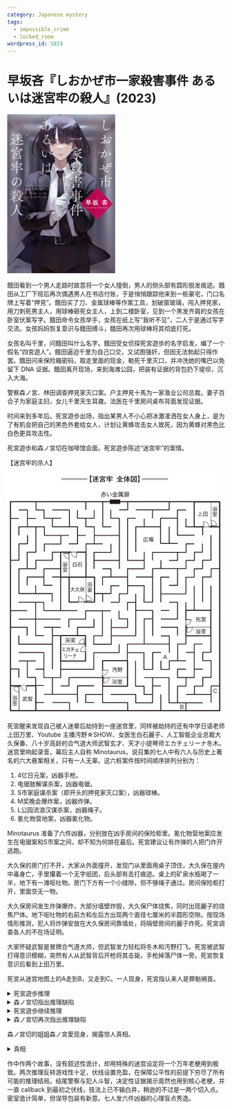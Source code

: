 ```yaml
---
category: Japanese mystery
tags:
  - impossible_crime
  - locked_room
wordpress_id: 5819
---
```


# 早坂吝『しおかぜ市一家殺害事件 あるいは迷宮牢の殺人』(2023)

<img src=images/2023_cover.jpg width=250/>

餓田看到一个男人走路时故意将一个女人撞倒，男人的侧头部有圆形脱发痕迹。餓田从工厂下班后再次偶遇男人在书店付账，于是悄悄跟踪他来到一桩豪宅，门口名牌上写着“押見”。餓田买了刀、金属球棒等作案工具，划破窗玻璃，闯入押見家，用刀刺死男主人，用球棒砸死女主人，上到二楼卧室，见到一个黑发齐肩的女孩在卧室伏案写字。餓田命令女孩举手，女孩在纸上写“我听不见”，二人于是通过写字交流。女孩妈妈恢复意识与餓田搏斗，餓田再次用球棒将其彻底打死。

女孩名叫千里，问餓田叫什么名字。餓田受女侦探死宮遊歩的名字启发，编了一个假名“四宮遊人”。餓田逼迫千里为自己口交，又试图强奸，但因无法勃起只得作罢。餓田问来保险箱密码，取走里面的现金，勒死千里灭口，并冲洗她的嘴巴以免留下 DNA 证据。餓田离开现场，来到海滩公园，把装有证据的背包扔下堤坝，沉入大海。

警察森ノ宮、林田调查押見家灭口案。户主押見十馬为一家渔业公司总裁，妻子百合子为家庭主妇，女儿千里天生耳聋。法医在千里房间桌布背面发现证据。

时间来到多年后。死宮遊歩出场，指出某男人不小心把冰激凌洒在女人身上，是为了有机会把自己的黑色外套给女人，计划让黄蜂攻击女人致死，因为黄蜂对黑色比白色更具攻击性。

死宮遊歩和森ノ宮切在咖啡馆会面。死宮遊歩陈述“迷宫牢”的案情。

【迷宫牢的杀人】

<img src=images/2023_maze.jpg width=500/>

死宮醒来发现自己被人迷晕后劫持到一座迷宫里，同样被劫持的还有中学日语老师上田万里、Youtube 主播汚野☆SHOW、女医生白石麗子、人工智能企业总裁大久保番、八十岁高龄的合气道大师武智玄才、天才小提琴师エカチェリーナ冬木。迷宫里响起录音，幕后主人自称 Minotaurus，说召集的七人中有六人与历史上著名的六大悬案相关，只有一人无辜。这六桩案件按时间顺序排列分别为：
<ol>
<li>4亿日元案，凶器手枪。</li>
<li>电锯肢解谋杀案，凶器电锯。</li>
<li>S市家庭谋杀案（即开头的押見家灭口案），凶器球棒。</li>
<li>M奖晚会爆炸案，凶器炸弹。</li>
<li>L公园流浪汉谋杀案，凶器绳子。</li>
<li>氰化物营地案，凶器氰化物。</li>
</ol>
Minotaurus 准备了六件凶器，分别放在凶手房间的保险柜里。氰化物营地案应发生在电锯案和S市案之间，却不知为何排在最后。死宮建议让有炸弹的人把门炸开逃跑。

大久保的房门打不开，大家从外面撞开，发现门从里面用桌子顶住，大久保在屋内中毒身亡，手里攥着一个无字纸团，后头部有击打痕迹。桌上的矿泉水瓶喝了一半，地下有一滩呕吐物。房门下方有一个小缝隙，但不够绳子通过。房间保险柜打开，里面空无一物。

大久保房间发生炸弹爆炸，大部分墙壁炸毁，大久保尸体烧焦，同时出现麗子的烧焦尸体。地下呕吐物的右前方和左后方出现两个直径七厘米的半圆形空隙。按现场情形推测，犯人将炸弹安放在大久保房间靠墙处，将隔壁房间的麗子炸死。死宮调查各人的不在场证明。

大家怀疑武智是冒牌合气道大师，但武智发力轻松将冬木和汚野打飞。死宮被武智打得意识模糊，突然有人从武智背后开枪将其击毙，手枪掉落尸体一旁。死宮恢复意识后看到上田万里。

死宮从迷宫地图上的A走到B，又走到C。一人现身，死宮指认来人是罪魁祸首。

<details><summary>死宮遊歩推理</summary>
凶手杀死武智后用左脚把枪踢开，安放炸弹时按右前、左后的顺序在地上的呕吐物上踩出鞋印，均说明凶手的优势脚是左脚。警察追犯人时有 80% 的可能性犯人会在丁字路口左转，因为大部分的人都是右腿优势，而死宮所在的C处需要右转四次才能到达，所以来到C处的汚野是左腿优势，他便是犯人。

凶手安放炸弹时知道大久保和白石的房间相邻，说明凶手是组织者。冬木要画地图的时候汚野给了她一根金属圆珠笔和笔记本（伏线），圆珠笔没有被当作危险品没收，也说明汚野是凶手。六起案件均为汚野一人制造，所有的武器都放在他一个人的保险箱，而不是分别放在六个保险箱。每个人都以为只有自己没有武器，其他六人都是凶手，所以不敢说出真相（巧妙！）。

汚野没有制造十五年前的氰化营案，而是制造了另外一起时间顺序在最后的氰化营案，当时使用的是氰化物毒气而不是毒药。汚野从笔记本撕下一页纸塞入大久保房间门缝，大久保弯腰去捡，吸入毒气身亡，所以手里攥着纸团，后脑伤痕是摔倒时撞到桌子上留下。
</details>

<details><summary>森ノ宮切指出推理缺陷</summary>
迷宫C处需要左转四次到达，而不是右转四次。
</details>

<details><summary>死宮遊歩继续推理</summary>
迷宫牢是镜迷宫，左右反射调换，伏线：
<ul>
<li>万里发言习惯举右手，但走在死宮右边举手却差点打到脸，说明他其实习惯举左手，看到的举右手是镜像。</li>
<li>小提琴家冬木左手比右手发达，但拿圆珠笔却用“粗壮的右手”。</li>
</ul>
汚野的优势脚是右脚，左转四次抵达C处，他杀死了大久保和武智。地上的呕吐物是实物而非镜像，不可能翻转，所以汚野有一个左脚优势的共犯炸死了白石。上田和冬木都是左脚优势，共犯是上田而非冬木，因为：
<ul>
<li>汚野积极接近冬木，如果是共犯会尽量避免接触。</li>
<li>从拐弯处过来的上田能从镜子里看到汚野向武智开枪，但他却保持沉默。</li>
</ul>
大久保死后上田一直和死宮在一起，貌似有不在场证明，但其实有机会放炸弹。死宮一度在卫生间里敲打墙壁寻找隐藏通道，上田趁机进入客厅，跳过呕吐物，把炸弹贴在后墙上，利用打开的保险柜门遮挡，所以大家没有发现。

六起历史悬案均由上田构思，汚野实施。
</details>

<details><summary>森ノ宮切再次指出推理缺陷</summary>
死宮从金属门开始左手扶墙遍历迷宫，途径白石、武智、汚野、エカチェリーナ、大久保各人房间，但从地图上看这应该是右手扶墙遍历的结果，如果是左手扶墙应为白石、大久保、白石的顺序。
</details>

森ノ宮切的姐姐森ノ宮愛现身，揭露惊人真相。

<details><summary>真相</summary>
死宮的真实身份是餓田，他的侦探小说处女作《双竜邸连续密室》剧情与四年前某杀人案的未公开细节相似，引起警方怀疑。千里桌子上有两份“健康保险家属变更表”，第一张下面是复写纸，印上了餓田与千里的对话笔迹。森ノ宮委托餓田在警察内部杂志连载小说《迷宮牢的杀人》，通过这种方式得到他的笔迹。死宮遊歩搞错左右方向，是因为餓田本人有左右识别障碍。伏线：
<ul>
<li>为了确认巷子里被撞倒的女人戴的哪只耳环，需要看手表来辨别左右。</li>
<li>搞不清如何开关驱虫喷雾的盖子。</li>
<li>时钟过了17点，误认为还没到17点。</li>
<li>摸了押見女士的左胸没有心跳，以为她死了，但其实摸的是右胸。</li>
<li>千里家保险柜上的指纹没有擦拭，说明凶手在得知打开方式后，仍逼迫千里打开保险柜，自己分不清左转右转。</li>
<li>来咖啡馆和森ノ宮切见面，在冰激凌摊位的三叉路口走错了路。</li>
</ul>

餓田在海滨公园扔书包时搞错左右，扔到不是与大海相反方向的泥滩上，书包陷入泥沼之下，得以保存。

押見十馬头部右侧脱发，而餓田白天看到的撞人男子是左侧脱发，所以餓田杀错了人。
</details>

作中作两个故事，没有叙述性诡计，却用特殊的迷宫设定将一个万年老梗用到极致。两次推理反转游戏性十足，伏线设置充盈，在保障公平性的前提下穷尽了所有可能的推理结局。结尾警察与犯人斗智，决定性证据揭示竟然也用到核心老梗，并一直 callback 到最初之伏线，技法上已不输白井，稍逊的不过是一两个切入点。密室诡计简单，但误导包装有新意。七人发六件凶器的心理盲点秀逸。